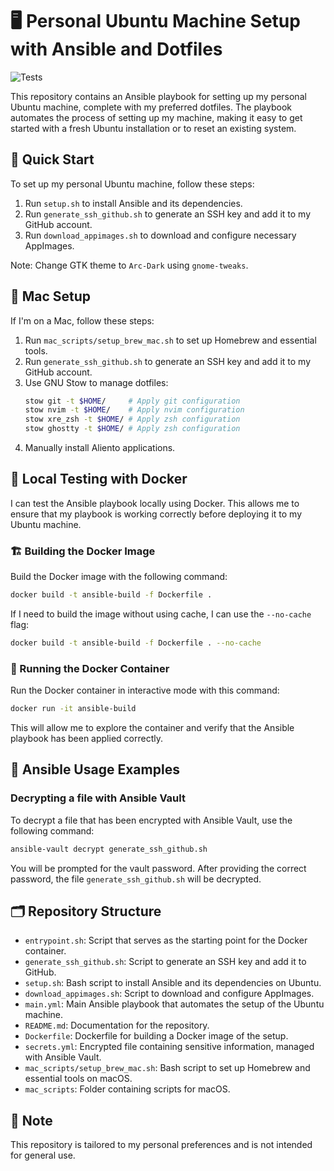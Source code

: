 # 🖥️ Personal Ubuntu Machine Setup with Ansible and Dotfiles

![Tests](https://github.com/dombean/ansible/actions/workflows/main.yml/badge.svg)

This repository contains an Ansible playbook for setting up my personal Ubuntu machine,
complete with my preferred dotfiles. The playbook automates the process of setting up
my machine, making it easy to get started with a fresh Ubuntu installation or to
reset an existing system.

## 🚀 Quick Start

To set up my personal Ubuntu machine, follow these steps:

1. Run `setup.sh` to install Ansible and its dependencies.
2. Run `generate_ssh_github.sh` to generate an SSH key and add it to my GitHub account.
3. Run `download_appimages.sh` to download and configure necessary AppImages.

Note: Change GTK theme to `Arc-Dark` using `gnome-tweaks`.

## 🍏 Mac Setup

If I'm on a Mac, follow these steps:

1. Run `mac_scripts/setup_brew_mac.sh` to set up Homebrew and essential tools.
2. Run `generate_ssh_github.sh` to generate an SSH key and add it to my GitHub account.
3. Use GNU Stow to manage dotfiles:
    ```bash
    stow git -t $HOME/     # Apply git configuration
    stow nvim -t $HOME/    # Apply nvim configuration
    stow xre_zsh -t $HOME/ # Apply zsh configuration
    stow ghostty -t $HOME/ # Apply zsh configuration
    ```
4. Manually install Aliento applications.

## 🐳 Local Testing with Docker

I can test the Ansible playbook locally using Docker. This allows me to ensure that
my playbook is working correctly before deploying it to my Ubuntu machine.

### 🏗️ Building the Docker Image

Build the Docker image with the following command:

```bash
docker build -t ansible-build -f Dockerfile .
```

If I need to build the image without using cache, I can use the `--no-cache` flag:

```bash
docker build -t ansible-build -f Dockerfile . --no-cache
```

### 🏃 Running the Docker Container

Run the Docker container in interactive mode with this command:

```bash
docker run -it ansible-build
```

This will allow me to explore the container and verify that the Ansible
playbook has been applied correctly.

## 📝 Ansible Usage Examples

### Decrypting a file with Ansible Vault

To decrypt a file that has been encrypted with Ansible Vault, use the following command:

```bash
ansible-vault decrypt generate_ssh_github.sh
```

You will be prompted for the vault password. After providing the correct password,
the file `generate_ssh_github.sh` will be decrypted.

## 🗂️ Repository Structure

- `entrypoint.sh`: Script that serves as the starting point for the Docker container.
- `generate_ssh_github.sh`: Script to generate an SSH key and add it to GitHub.
- `setup.sh`: Bash script to install Ansible and its dependencies on Ubuntu.
- `download_appimages.sh`: Script to download and configure AppImages.
- `main.yml`: Main Ansible playbook that automates the setup of the Ubuntu machine.
- `README.md`: Documentation for the repository.
- `Dockerfile`: Dockerfile for building a Docker image of the setup.
- `secrets.yml`: Encrypted file containing sensitive information, managed with Ansible Vault.
- `mac_scripts/setup_brew_mac.sh`: Bash script to set up Homebrew and essential tools on macOS.
- `mac_scripts`: Folder containing scripts for macOS.

## 📝 Note

This repository is tailored to my personal preferences and is not intended for general use.
